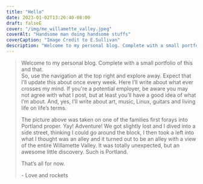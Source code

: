 ```yaml
---
title: "Hello"
date: 2023-01-02T13:26:40-08:00
draft: falseE
cover: "/img/me_willamette_valley.jpeg"
coverAlt: "Handsome man doing handsome stuffs"
coverCaption: "Image Credit to E.Sullivan"
description: "Welcome to my personal blog. Complete with a small portfolio of this and that. So, use the navigation at the top right and explore away..."
---
```


>Welcome to my personal blog. Complete with a small portfolio of this and that.  
So, use the navigation at the top right and explore away. Expect that I’ll update this about once every week. Here I’ll write about what ever crosses my mind. If you're a potential employer, be aware you may not agree with what I post, but at least you’ll have a good idea of what I’m about. And, yes, I’ll write about art, music, Linux, guitars and living life on life’s terms. 
>
>The picture above was taken on one of the families first forays into Portland proper. Yay! Adventure! We got slightly lost and I dived into a side street, thinking I could go around the block, I then took a left into what I thought was an alley and it turned out to be an alley with a view of the entire Willamette Valley. It was totally unexpected, but an awesome little discovery. Such is Portland.
>
>That’s all for now. 
>
>\- Love and rockets
>

 







